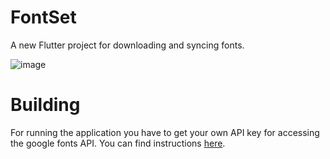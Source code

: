 # FontSet

A new Flutter project for downloading and syncing fonts.

![image](https://github.com/prolike288/FontSet/assets/82771997/4c2834ea-ecf2-4d1e-8f04-3b7e8989283c)

# Building

For running the application you have to get your own API key for accessing the google fonts API. You can find instructions [here](https://developers.google.com/fonts/docs/developer_api).


